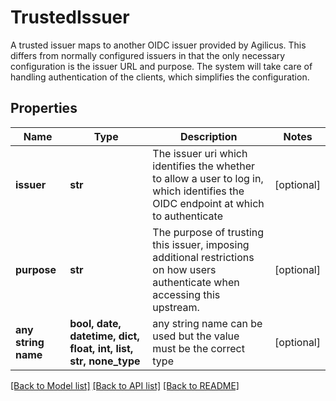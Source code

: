 # TrustedIssuer

A trusted issuer maps to another OIDC issuer provided by Agilicus. This differs from normally configured issuers in that the only necessary configuration is the issuer URL and purpose. The system will take care of handling authentication of the clients, which simplifies the configuration. 

## Properties
Name | Type | Description | Notes
------------ | ------------- | ------------- | -------------
**issuer** | **str** | The issuer uri which identifies the whether to allow a user to log in, which identifies the OIDC endpoint at which  to authenticate  | [optional] 
**purpose** | **str** | The purpose of trusting this issuer, imposing additional restrictions on how users authenticate when accessing this upstream.  | [optional] 
**any string name** | **bool, date, datetime, dict, float, int, list, str, none_type** | any string name can be used but the value must be the correct type | [optional]

[[Back to Model list]](../README.md#documentation-for-models) [[Back to API list]](../README.md#documentation-for-api-endpoints) [[Back to README]](../README.md)


